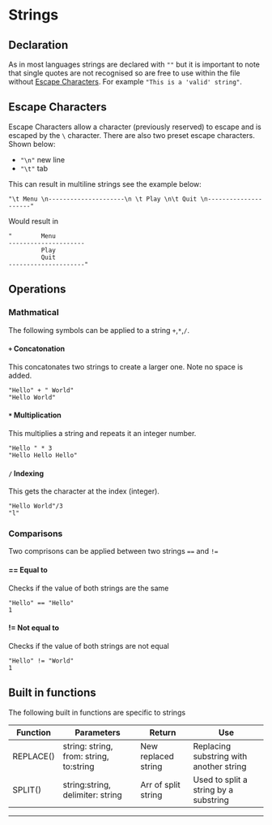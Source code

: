 # Strings

## Declaration
As in most languages strings are declared with `""` but it is important to note that single quotes are not recognised so are free to use within the file without [Escape Characters](#escape_chars). For example `"This is a 'valid' string"`. 


## Escape Characters <a name = "escape_chars"></a>

Escape Characters allow a character (previously reserved) to escape and is escaped by the `\` character. There are also two preset escape characters. Shown below:

- `"\n"` new line
- `"\t"` tab

This can result in multiline strings see the example below:
```
"\t Menu \n---------------------\n \t Play \n\t Quit \n---------------------"
```
Would result in
```
"        Menu
---------------------
         Play
         Quit
---------------------"
```
## Operations
### Mathmatical
The following symbols can be applied to a string `+`,`*`,`/`.

#### `+` Concatonation
This concatonates two strings to create a larger one. Note no space is added.
```
"Hello" + " World"
"Hello World"
```
#### `*` Multiplication
This multiplies a string and repeats it an integer number.
```
"Hello " * 3
"Hello Hello Hello"
```
#### `/` Indexing
This gets the character at the index (integer).
```
"Hello World"/3
"l"
```
### Comparisons
Two comprisons can be applied between two strings `==` and `!=`
#### == Equal to
Checks if the value of both strings are the same
```
"Hello" == "Hello"
1
```
#### != Not equal to
Checks if the value of both strings are not equal
```
"Hello" != "World"
1
```
## Built in functions
The following built in functions are specific to strings

| Function | Parameters | Return | Use |
|----------|------------|--------|-----|
| REPLACE() | string: string, from: string, to:string | New replaced string | Replacing substring with another string |
| SPLIT() | string:string, delimiter: string | Arr of split string | Used to split a string by a substring |
-----------------------------------------
